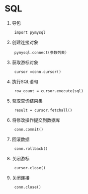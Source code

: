 # SQL

1. 导包

   ```text
    import pymysql
   ```

2. 创建连接对象

   ```text
    pymysql.connect(参数列表)
   ```

3. 获取游标对象

   ```text
    cursor =conn.cursor()
   ```

4. 执行SQL语句

   ```text
    row_count = cursor.execute(sql)
   ```

5. 获取查询结果集

   ```text
    result = cursor.fetchall()
   ```

6. 将修改操作提交到数据库

   ```text
    conn.commit()
   ```

7. 回滚数据

   ```text
    conn.rollback()
   ```

8. 关闭游标

   ```text
    cursor.close()
   ```

9. 关闭连接

   ```text
    conn.close()
   ```

